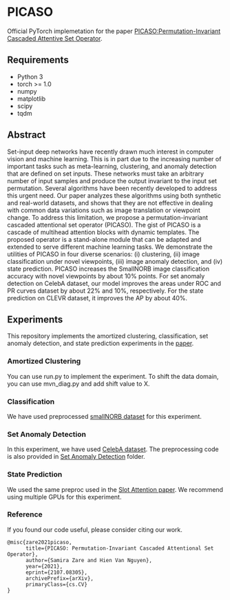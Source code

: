 # PICASO
Official PyTorch implemetation for the paper [PICASO:Permutation-Invariant Cascaded Attentive Set Operator](https://arxiv.org/abs/2107.08305).

## Requirements
* Python 3
* torch >= 1.0
* numpy
* matplotlib
* scipy
* tqdm

## Abstract
Set-input deep networks have recently drawn much interest in computer vision and machine learning. This is in part due to the increasing number of important tasks such as meta-learning, clustering, and anomaly detection that are defined on set inputs. These networks must take an arbitrary number of input samples and produce the output invariant to the input set permutation. Several algorithms have been recently developed to address this urgent need. Our paper analyzes these algorithms using both synthetic and real-world datasets, and shows that they are not effective in dealing with common data variations such as image translation or viewpoint change. To address this limitation, we propose a permutation-invariant cascaded attentional set operator (PICASO). The gist of PICASO is a cascade of multihead attention blocks with dynamic templates. The proposed operator is a stand-alone module that can be adapted and extended to serve different machine learning tasks. We demonstrate the utilities of PICASO in four diverse scenarios: (i) clustering, (ii) image classification under novel viewpoints, (iii) image anomaly detection, and (iv) state prediction. PICASO increases the SmallNORB image classification accuracy with novel viewpoints by about 10% points. For set anomaly detection on CelebA dataset, our model improves the areas under ROC and PR curves dataset by about 22% and 10%, respectively. For the state prediction on CLEVR dataset, it improves the AP by about 40%.

## Experiments
This repository implements the amortized clustering, classification, set anomaly detection, and state prediction experiments in the [paper](https://arxiv.org/abs/2107.08305).

### Amortized Clustering
You can use run.py to implement the experiment. To shift the data domain, you can use mvn_diag.py and add shift value to X.
### Classification
We have used preprocessed [smallNORB dataset](https://cs.nyu.edu/~ylclab/data/norb-v1.0-small/) for this experiment. 
### Set Anomaly Detection
In this experiment, we have used [CelebA dataset](https://mmlab.ie.cuhk.edu.hk/projects/CelebA.html). The preprocessing code is also provided in [Set Anomaly Detection](https://github.com/samzare/PICASO/blob/main/Set%20Anomaly%20Detection/celebA_preprocess.py) folder.
### State Prediction
We used the same preproc used in the [Slot Attention paper](https://github.com/google-research/google-research/tree/master/slot_attention). We recommend using multiple GPUs for this experiment.
### Reference
If you found our code useful, please consider citing our work.
```
@misc{zare2021picaso,
      title={PICASO: Permutation-Invariant Cascaded Attentional Set Operator}, 
      author={Samira Zare and Hien Van Nguyen},
      year={2021},
      eprint={2107.08305},
      archivePrefix={arXiv},
      primaryClass={cs.CV}
}
```
